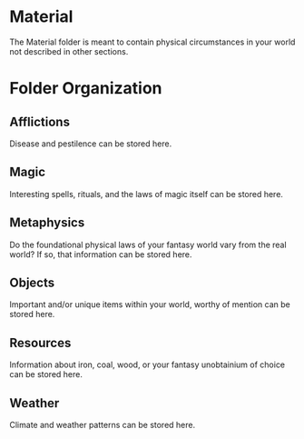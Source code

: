 # Material
The Material folder is meant to contain physical circumstances in your world not described in other sections. 
# Folder Organization
## Afflictions
Disease and pestilence can be stored here.
## Magic
Interesting spells, rituals, and the laws of magic itself can be stored here.
## Metaphysics
Do the foundational physical laws of your fantasy world vary from the real world? If so, that information can be stored here.
## Objects
Important and/or unique items within your world, worthy of mention can be stored here.
## Resources
Information about iron, coal, wood, or your fantasy unobtainium of choice can be stored here.
## Weather
Climate and weather patterns can be stored here.